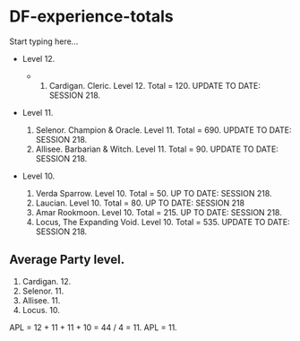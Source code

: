 # DF-experience-totals

Start typing here...

- Level 12.
  - 1. Cardigan. Cleric. Level 12. Total = 120. UPDATE TO DATE: SESSION 218.

- Level 11.
  1. Selenor. Champion & Oracle. Level 11. Total = 690. UPDATE TO DATE: SESSION 218.
  2. Allisee. Barbarian & Witch. Level 11. Total = 90. UPDATE TO DATE: SESSION 218.

- Level 10.
  1. Verda Sparrow. Level 10. Total = 50. UP TO DATE: SESSION 218.
  2. Laucian. Level 10. Total = 80. UP TO DATE: SESSION 218
  3. Amar Rookmoon. Level 10. Total = 215. UP TO DATE: SESSION 218.
  4. Locus, The Expanding Void. Level 10. Total = 535. UPDATE TO DATE: SESSION 218.

## Average Party level.

1. Cardigan. 12.
2. Selenor. 11.
3. Allisee. 11.
4. Locus. 10.

APL = 12 + 11 + 11 + 10 = 44 / 4 = 11.
APL = 11.
